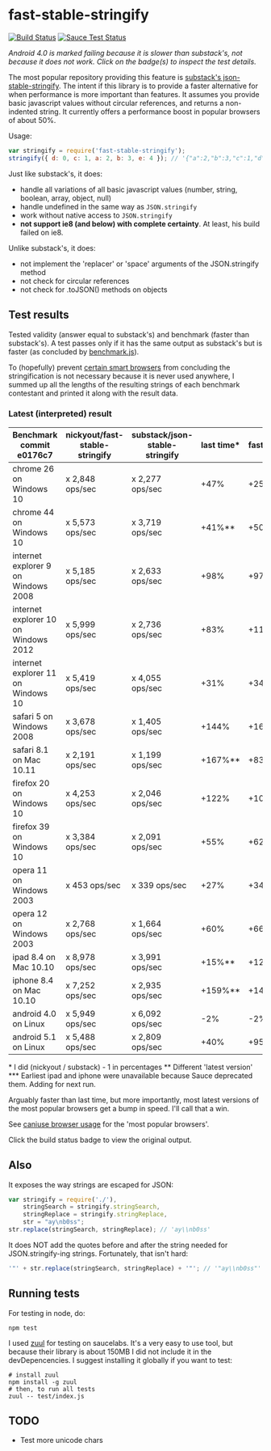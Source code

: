 # fast-stable-stringify

[![Build Status](https://travis-ci.org/nickyout/fast-stable-stringify.svg?branch=master)](https://travis-ci.org/nickyout/fast-stable-stringify)
[![Sauce Test Status](https://saucelabs.com/browser-matrix/nickyout_fast-stable.svg)](https://saucelabs.com/u/nickyout_fast-stable)

_Android 4.0 is marked failing because it is slower than substack's, not because it does not work. Click on the badge(s) to inspect the test details._

The most popular repository providing this feature is [substack's json-stable-stringify][sub]. The intent if this library is to provide a faster alternative for when performance is more important than features. It assumes you provide basic javascript values without circular references, and returns a non-indented string. It currently offers a performance boost in popular browsers of about 50%.  

Usage:

```javascript
var stringify = require('fast-stable-stringify');
stringify({ d: 0, c: 1, a: 2, b: 3, e: 4 }); // '{"a":2,"b":3,"c":1,"d":0,"e":4}'
```

Just like substack's, it does:

*   handle all variations of all basic javascript values (number, string, boolean, array, object, null)
*   handle undefined in the same way as `JSON.stringify`
*	work without native access to `JSON.stringify`
*   **not support ie8 (and below) with complete certainty**. At least, his build failed on ie8.

Unlike substack's, it does:

*   not implement the 'replacer' or 'space' arguments of the JSON.stringify method
*   not check for circular references
*   not check for .toJSON() methods on objects

## Test results
Tested validity (answer equal to substack's) and benchmark (faster than substack's). A test passes only if it has the same output as substack's but is faster (as concluded by [benchmark.js][ben]). 

To (hopefully) prevent [certain smart browsers][cat] from concluding the stringification is not necessary because it is never used anywhere, I summed up all the lengths of the resulting strings of each benchmark contestant and printed it along with the result data. 

### Latest (interpreted) result

Benchmark commit e0176c7	|nickyout/fast-stable-stringify	|substack/json-stable-stringify	|last time*	|fastest*
----------------------------|-------------------------------|-------------------------------|-----------|----------
chrome 26 on Windows 10		| x 2,848 ops/sec				| x 2,277 ops/sec				|+47%		|+25%
chrome 44 on Windows 10		| x 5,573 ops/sec 				| x 3,719 ops/sec				|+41%**		|+50%
internet explorer 9 on Windows 2008	| x 5,185 ops/sec 		| x 2,633 ops/sec				|+98%		|+97%
internet explorer 10 on Windows 2012	| x 5,999 ops/sec 	| x 2,736 ops/sec				|+83%		|+119%
internet explorer 11 on Windows 10	| x 5,419 ops/sec 		| x 4,055 ops/sec				|+31%		|+34%
safari 5 on Windows 2008	| x 3,678 ops/sec				| x 1,405 ops/sec				|+144%		|+162%
safari 8.1 on Mac 10.11		| x 2,191 ops/sec 				| x 1,199 ops/sec				|+167%**	|+83%
firefox 20 on Windows 10	| x 4,253 ops/sec				| x 2,046 ops/sec				|+122%		|+108%
firefox 39 on Windows 10	| x 3,384 ops/sec				| x 2,091 ops/sec				|+55%		|+62%
opera 11 on Windows 2003	| x 453 ops/sec 				| x 339 ops/sec					|+27%		|+34%
opera 12 on Windows 2003	| x 2,768 ops/sec				| x 1,664 ops/sec				|+60%		|+66%
ipad 8.4 on Mac 10.10		| x 8,978 ops/sec				| x 3,991 ops/sec				|+15%**		|+125%
iphone 8.4 on Mac 10.10		| x 7,252 ops/sec				| x 2,935 ops/sec				|+159%**	|+147%
android 4.0 on Linux		| x 5,949 ops/sec				| x 6,092 ops/sec				|-2%		|-2%
android 5.1 on Linux		| x 5,488 ops/sec				| x 2,809 ops/sec				|+40%		|+95%

\* I did (nickyout / substack) - 1 in percentages
\**	Different 'latest version'
\*** Earliest ipad and iphone were unavailable because Sauce deprecated them. Adding for next run.

Arguably faster than last time, but more importantly, most latest versions of the most popular browsers get a bump in speed. I'll call that a win. 

See [caniuse browser usage][usg] for the 'most popular browsers'.

Click the build status badge to view the original output.

## Also
It exposes the way strings are escaped for JSON:

```javascript
var stringify = require('./'),
	stringSearch = stringify.stringSearch,
	stringReplace = stringify.stringReplace,
	str = "ay\nb0ss";
str.replace(stringSearch, stringReplace); // 'ay\\nb0ss'
```

It does NOT add the quotes before and after the string needed for JSON.stringify-ing strings. Fortunately, that isn't hard:

```javascript
'"' + str.replace(stringSearch, stringReplace) + '"'; // '"ay\\nb0ss"'
```

## Running tests
For testing in node, do:

```
npm test
```

I used [zuul][zul] for testing on saucelabs. It's a very easy to use tool, but because their library is about 150MB I did not include it in the devDepencencies. I suggest installing it globally if you want to test:

```
# install zuul
npm install -g zuul
# then, to run all tests
zuul -- test/index.js
 ```
 
## TODO

*	Test more unicode chars

[sub]: https://github.com/substack/json-stable-stringify
[ben]: https://github.com/bestiejs/benchmark.js
[cat]: http://mrale.ph/blog/2014/02/23/the-black-cat-of-microbenchmarks.html
[usg]: http://caniuse.com/usage-table
[zul]: https://github.com/defunctzombie/zuul